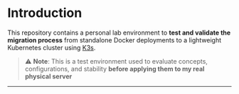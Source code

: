 # Introduction
This repository contains a personal lab environment to **test and validate the migration process** from standalone Docker deployments to a lightweight Kubernetes cluster using [K3s](https://k3s.io/). 

> ⚠️ **Note**: This is a test environment used to evaluate concepts, configurations, and stability **before applying them to my real physical server**

---
